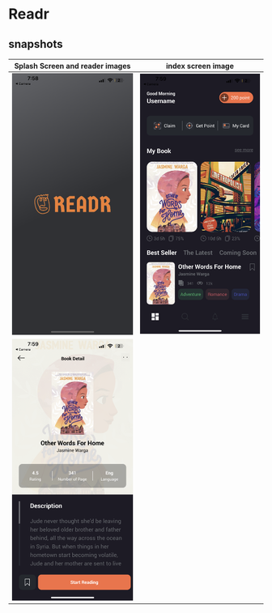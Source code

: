 # Readr

## snapshots

|      Splash Screen and reader images      |            index screen image            |
| :---------------------------------------: | :--------------------------------------: |
| ![Alt text](./snapshots/splashScreen.png) | ![Alt text](./snapshots/indexScreen.png) |
| ![Alt text](./snapshots/readerScreen.png) |
